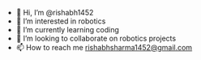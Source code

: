 - 👋 Hi, I’m @rishabh1452
- 👀 I’m interested in robotics
- 🌱 I’m currently learning coding
- 💞️ I’m looking to collaborate on robotics projects
- 📫 How to reach me rishabhsharma1452@gmail.com

<!---
rishabh1452/rishabh1452 is a ✨ special ✨ repository because its `README.md` (this file) appears on your GitHub profile.
You can click the Preview link to take a look at your changes.
--->

